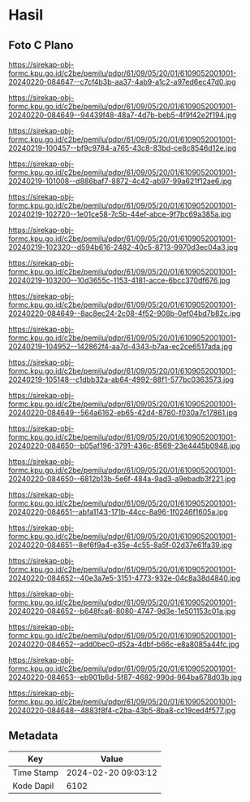 # Hasil

## Foto C Plano

https://sirekap-obj-formc.kpu.go.id/c2be/pemilu/pdpr/61/09/05/20/01/6109052001001-20240220-084647--c7cf4b3b-aa37-4ab9-a1c2-a97ed6ec47d0.jpg

https://sirekap-obj-formc.kpu.go.id/c2be/pemilu/pdpr/61/09/05/20/01/6109052001001-20240220-084649--94439f48-48a7-4d7b-beb5-4f9f42e2f194.jpg

https://sirekap-obj-formc.kpu.go.id/c2be/pemilu/pdpr/61/09/05/20/01/6109052001001-20240219-100457--bf9c9784-a765-43c8-83bd-ce8c8546d12e.jpg

https://sirekap-obj-formc.kpu.go.id/c2be/pemilu/pdpr/61/09/05/20/01/6109052001001-20240219-101008--d886baf7-8872-4c42-ab97-99a621f12ae6.jpg

https://sirekap-obj-formc.kpu.go.id/c2be/pemilu/pdpr/61/09/05/20/01/6109052001001-20240219-102720--1e01ce58-7c5b-44ef-abce-9f7bc69a385a.jpg

https://sirekap-obj-formc.kpu.go.id/c2be/pemilu/pdpr/61/09/05/20/01/6109052001001-20240219-102320--d594b616-2482-40c5-8713-9970d3ec04a3.jpg

https://sirekap-obj-formc.kpu.go.id/c2be/pemilu/pdpr/61/09/05/20/01/6109052001001-20240219-103200--10d3655c-1153-4181-acce-6bcc370df676.jpg

https://sirekap-obj-formc.kpu.go.id/c2be/pemilu/pdpr/61/09/05/20/01/6109052001001-20240220-084649--8ac8ec24-2c08-4f52-908b-0ef04bd7b82c.jpg

https://sirekap-obj-formc.kpu.go.id/c2be/pemilu/pdpr/61/09/05/20/01/6109052001001-20240219-104952--142862f4-aa7d-4343-b7aa-ec2ce6517ada.jpg

https://sirekap-obj-formc.kpu.go.id/c2be/pemilu/pdpr/61/09/05/20/01/6109052001001-20240219-105148--c1dbb32a-ab64-4992-88f1-577bc0363573.jpg

https://sirekap-obj-formc.kpu.go.id/c2be/pemilu/pdpr/61/09/05/20/01/6109052001001-20240220-084649--564a6162-eb65-42d4-8780-f030a7c17861.jpg

https://sirekap-obj-formc.kpu.go.id/c2be/pemilu/pdpr/61/09/05/20/01/6109052001001-20240220-084650--b05af196-3791-436c-8569-23e4445b0948.jpg

https://sirekap-obj-formc.kpu.go.id/c2be/pemilu/pdpr/61/09/05/20/01/6109052001001-20240220-084650--6812b13b-5e6f-484a-9ad3-a9ebadb3f221.jpg

https://sirekap-obj-formc.kpu.go.id/c2be/pemilu/pdpr/61/09/05/20/01/6109052001001-20240220-084651--abfa1143-171b-44cc-8a96-1f0246f1605a.jpg

https://sirekap-obj-formc.kpu.go.id/c2be/pemilu/pdpr/61/09/05/20/01/6109052001001-20240220-084651--8ef6f9a4-e35e-4c55-8a5f-02d37e61fa39.jpg

https://sirekap-obj-formc.kpu.go.id/c2be/pemilu/pdpr/61/09/05/20/01/6109052001001-20240220-084652--40e3a7e5-3151-4773-932e-04c8a38d4840.jpg

https://sirekap-obj-formc.kpu.go.id/c2be/pemilu/pdpr/61/09/05/20/01/6109052001001-20240220-084652--b648fca6-8080-4747-9d3e-1e501153c01a.jpg

https://sirekap-obj-formc.kpu.go.id/c2be/pemilu/pdpr/61/09/05/20/01/6109052001001-20240220-084652--add0bec0-d52a-4dbf-b66c-e8a8085a44fc.jpg

https://sirekap-obj-formc.kpu.go.id/c2be/pemilu/pdpr/61/09/05/20/01/6109052001001-20240220-084653--eb901b6d-5f87-4682-990d-964ba678d03b.jpg

https://sirekap-obj-formc.kpu.go.id/c2be/pemilu/pdpr/61/09/05/20/01/6109052001001-20240220-084648--4883f8f4-c2ba-43b5-8ba8-cc19ced4f577.jpg


## Metadata

| Key        | Value               |
| ---------- | ------------------- |
| Time Stamp | 2024-02-20 09:03:12 |
| Kode Dapil | 6102                |



